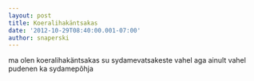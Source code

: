 ```yaml
---
layout: post
title: Koeralihakäntsakas 
date: '2012-10-29T08:40:00.001-07:00'
author: snaperski
---
```

ma olen koeralihakäntsakas
su sydamevatsakeste vahel
aga ainult vahel
pudenen ka sydamepõhja
